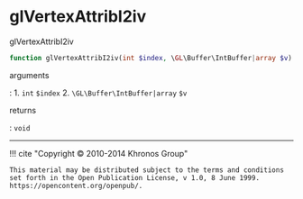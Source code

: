 # glVertexAttribI2iv
glVertexAttribI2iv

```php
function glVertexAttribI2iv(int $index, \GL\Buffer\IntBuffer|array $v) : void
```

arguments

:    1. `int` `$index` 
    2. `\GL\Buffer\IntBuffer|array` `$v` 

returns

:    `void` 

---
     

!!! cite "Copyright © 2010-2014 Khronos Group"

    This material may be distributed subject to the terms and conditions set forth in the Open Publication License, v 1.0, 8 June 1999. https://opencontent.org/openpub/.
